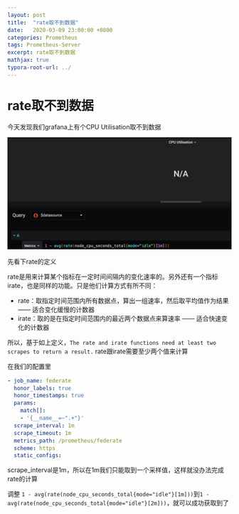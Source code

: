 ```yaml
---
layout: post
title:  "rate取不到数据"
date:   2020-03-09 23:00:00 +0800
categories: Prometheus
tags: Prometheus-Server
excerpt: rate取不到数据
mathjax: true
typora-root-url: ../
---
```


# rate取不到数据

今天发现我们grafana上有个CPU Utilisation取不到数据

![image-20200309183452568](/assets/images/image-20200309183452568.png)

先看下rate的定义

rate是用来计算某个指标在一定时间间隔内的变化速率的。另外还有一个指标irate，也是同样的功能。只是他们计算方式有所不同：

* rate：取指定时间范围内所有数据点，算出一组速率，然后取平均值作为结果 —— 适合变化缓慢的计数器
* irate：取的是在指定时间范围内的最近两个数据点来算速率 —— 适合快速变化的计数器

所以，基于如上定义，`The rate and irate functions need at least two scrapes to return a result.` rate跟irate需要至少两个值来计算

在我们的配置里

```yaml
- job_name: federate
  honor_labels: true
  honor_timestamps: true
  params:
    match[]:
    - '{__name__=~".+"}'
  scrape_interval: 1m
  scrape_timeout: 1m
  metrics_path: /prometheus/federate
  scheme: https
  static_configs:
```

scrape_interval是1m，所以在1m我们只能取到一个采样值，这样就没办法完成rate的计算

调整 `1 - avg(rate(node_cpu_seconds_total{mode="idle"}[1m]))`到`1 - avg(rate(node_cpu_seconds_total{mode="idle"}[2m]))`，就可以成功获取到了

